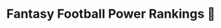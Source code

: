---
title: Fantasy Football Power Rankings 🏈
content: A website developed in React that calculates the record of a team regardless of individual weekly matchups.
siteLink: https://www.fantasy-football-power-rankings.com/
sourceLink: https://github.com/JakePartusch/fantasy-football-power-rankings
---